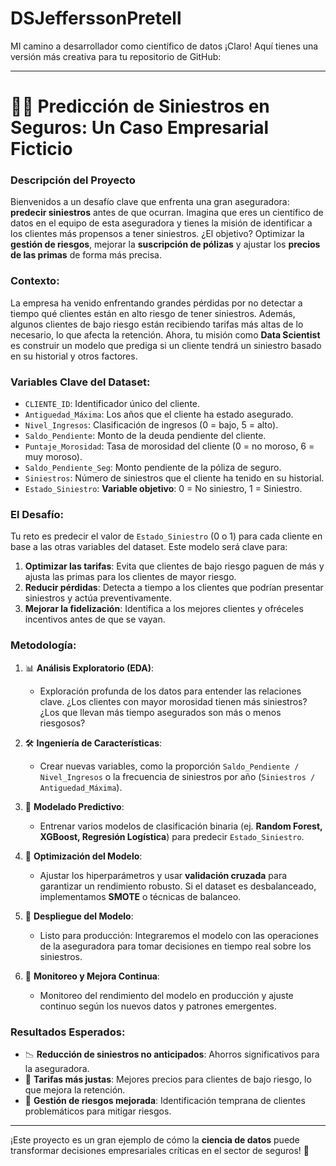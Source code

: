 # DSJefferssonPretell
MI camino a desarrollador como científico de datos
¡Claro! Aquí tienes una versión más creativa para tu repositorio de GitHub:

---

# 🚗🔮 **Predicción de Siniestros en Seguros: Un Caso Empresarial Ficticio**

### **Descripción del Proyecto**
Bienvenidos a un desafío clave que enfrenta una gran aseguradora: **predecir siniestros** antes de que ocurran. Imagina que eres un científico de datos en el equipo de esta aseguradora y tienes la misión de identificar a los clientes más propensos a tener siniestros. ¿El objetivo? Optimizar la **gestión de riesgos**, mejorar la **suscripción de pólizas** y ajustar los **precios de las primas** de forma más precisa.

### **Contexto:**
La empresa ha venido enfrentando grandes pérdidas por no detectar a tiempo qué clientes están en alto riesgo de tener siniestros. Además, algunos clientes de bajo riesgo están recibiendo tarifas más altas de lo necesario, lo que afecta la retención. Ahora, tu misión como **Data Scientist** es construir un modelo que prediga si un cliente tendrá un siniestro basado en su historial y otros factores.

### **Variables Clave del Dataset:**

- `CLIENTE_ID`: Identificador único del cliente.
- `Antiguedad_Máxima`: Los años que el cliente ha estado asegurado.
- `Nivel_Ingresos`: Clasificación de ingresos (0 = bajo, 5 = alto).
- `Saldo_Pendiente`: Monto de la deuda pendiente del cliente.
- `Puntaje_Morosidad`: Tasa de morosidad del cliente (0 = no moroso, 6 = muy moroso).
- `Saldo_Pendiente_Seg`: Monto pendiente de la póliza de seguro.
- `Siniestros`: Número de siniestros que el cliente ha tenido en su historial.
- `Estado_Siniestro`: **Variable objetivo**: 0 = No siniestro, 1 = Siniestro.

### **El Desafío:**
Tu reto es predecir el valor de `Estado_Siniestro` (0 o 1) para cada cliente en base a las otras variables del dataset. Este modelo será clave para:

1. **Optimizar las tarifas**: Evita que clientes de bajo riesgo paguen de más y ajusta las primas para los clientes de mayor riesgo.
2. **Reducir pérdidas**: Detecta a tiempo a los clientes que podrían presentar siniestros y actúa preventivamente.
3. **Mejorar la fidelización**: Identifica a los mejores clientes y ofréceles incentivos antes de que se vayan.

### **Metodología:**

1. 📊 **Análisis Exploratorio (EDA)**:
   - Exploración profunda de los datos para entender las relaciones clave. ¿Los clientes con mayor morosidad tienen más siniestros? ¿Los que llevan más tiempo asegurados son más o menos riesgosos?

2. 🛠 **Ingeniería de Características**:
   - Crear nuevas variables, como la proporción `Saldo_Pendiente / Nivel_Ingresos` o la frecuencia de siniestros por año (`Siniestros / Antiguedad_Máxima`).

3. 🧠 **Modelado Predictivo**:
   - Entrenar varios modelos de clasificación binaria (ej. **Random Forest, XGBoost, Regresión Logística**) para predecir `Estado_Siniestro`.

4. 🎯 **Optimización del Modelo**:
   - Ajustar los hiperparámetros y usar **validación cruzada** para garantizar un rendimiento robusto. Si el dataset es desbalanceado, implementamos **SMOTE** o técnicas de balanceo.

5. 🚀 **Despliegue del Modelo**:
   - Listo para producción: Integraremos el modelo con las operaciones de la aseguradora para tomar decisiones en tiempo real sobre los siniestros.

6. 🔄 **Monitoreo y Mejora Continua**:
   - Monitoreo del rendimiento del modelo en producción y ajuste continuo según los nuevos datos y patrones emergentes.

### **Resultados Esperados**:
- 📉 **Reducción de siniestros no anticipados**: Ahorros significativos para la aseguradora.
- 💸 **Tarifas más justas**: Mejores precios para clientes de bajo riesgo, lo que mejora la retención.
- 🎯 **Gestión de riesgos mejorada**: Identificación temprana de clientes problemáticos para mitigar riesgos.

---

¡Este proyecto es un gran ejemplo de cómo la **ciencia de datos** puede transformar decisiones empresariales críticas en el sector de seguros! 🚀

